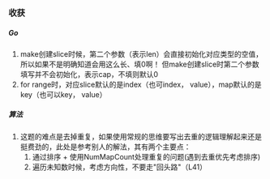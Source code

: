 ### 收获
##### Go
1. make创建slice时候，第二个参数（表示len）会直接初始化对应类型的空值，所以如果不是明确知道会用这么长、填0啊！
但make创建slice时第二个参数填写并不会初始化，表示cap，不填则默认0
2. for range时，对应slice默认的是index（也可index， value），map默认的是key（也可以key， value）

##### 算法
1. 这题的难点是去掉重复，如果使用常规的思维要写出去重的逻辑理解起来还是挺费劲的，此处是参考别人的解法，其有两个主要点：
    1. 通过排序 + 使用NumMapCount处理重复的问题(遇到去重优先考虑排序)
    2. 遍历未知数时候，考虑方向性，不要走"回头路"（L41）
